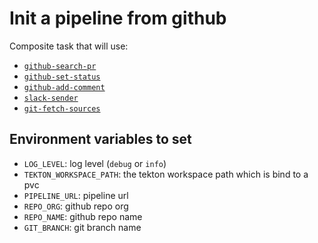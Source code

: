 # Init a pipeline from github

Composite task that will use:

* [`github-search-pr`](./github-search-pr)
* [`github-set-status`](./github-set-status)
* [`github-add-comment`](./github-add-comment)
* [`slack-sender`](./slack-sender)
* [`git-fetch-sources`](./git-fetch-sources)

## Environment variables to set

* `LOG_LEVEL`: log level (`debug` or `info`)
* `TEKTON_WORKSPACE_PATH`: the tekton workspace path which is bind to a pvc
* `PIPELINE_URL`: pipeline url
* `REPO_ORG`: github repo org
* `REPO_NAME`: github repo name
* `GIT_BRANCH`: git branch name
